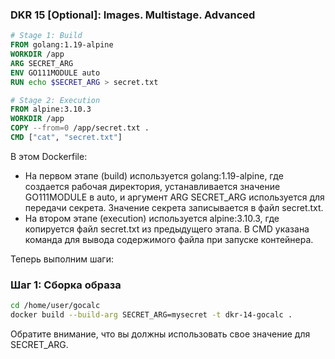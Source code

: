 ### DKR 15 [Optional]: Images. Multistage. Advanced

```Dockerfile
# Stage 1: Build
FROM golang:1.19-alpine
WORKDIR /app
ARG SECRET_ARG
ENV GO111MODULE auto
RUN echo $SECRET_ARG > secret.txt

# Stage 2: Execution
FROM alpine:3.10.3
WORKDIR /app
COPY --from=0 /app/secret.txt .
CMD ["cat", "secret.txt"]
```

В этом Dockerfile:

- На первом этапе (build) используется golang:1.19-alpine, где создается рабочая директория, устанавливается значение GO111MODULE в auto, и аргумент ARG SECRET_ARG используется для передачи секрета. Значение секрета записывается в файл secret.txt.
- На втором этапе (execution) используется alpine:3.10.3, где копируется файл secret.txt из предыдущего этапа. В CMD указана команда для вывода содержимого файла при запуске контейнера.

Теперь выполним шаги:

### Шаг 1: Сборка образа

```bash
cd /home/user/gocalc
docker build --build-arg SECRET_ARG=mysecret -t dkr-14-gocalc .
```

Обратите внимание, что вы должны использовать свое значение для SECRET_ARG.
